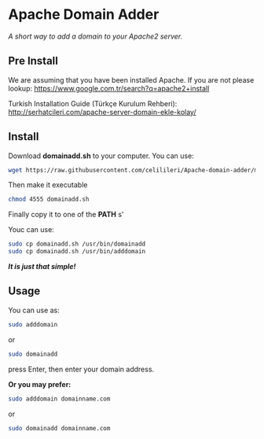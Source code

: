 # **Apache Domain Adder**
*A short way to add a domain to your Apache2 server.*

## **Pre Install**


We are assuming that you have been installed Apache.
If you are not please lookup:
 https://www.google.com.tr/search?q=apache2+install

Turkish Installation Guide (Türkçe Kurulum Rehberi):
http://serhatcileri.com/apache-server-domain-ekle-kolay/
## **Install**


Download **domainadd.sh** to your computer. You can use:
~~~bash
wget https://raw.githubusercontent.com/celilileri/Apache-domain-adder/master/domainadd.sh
~~~

Then make it executable
~~~bash
chmod 4555 domainadd.sh
~~~

Finally copy it to one of the **PATH** s'

Youc can use:
~~~bash
sudo cp domainadd.sh /usr/bin/domainadd
sudo cp domainadd.sh /usr/bin/adddomain
~~~

***It is just that simple!***

## **Usage**

You can use as:

~~~bash
sudo adddomain
~~~

or

~~~bash
sudo domainadd
~~~


press Enter, then enter your domain address.

**Or you may prefer:**

~~~bash
sudo adddomain domainname.com
~~~

or

~~~bash
sudo domainadd domainname.com
~~~
